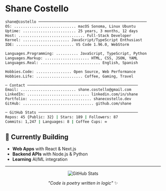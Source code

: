 # Shane Costello

```bash
shane@costello ─────────────────────────────────────────────────
OS: ............................ macOS Sonoma, Linux Ubuntu  
Uptime: ........................ 25 years, 3 months, 12 days
Host: .............................. Full-Stack Developer
Kernel: ..................... JavaScript/TypeScript Enthusiast
IDE: .......................... VS Code 1.96.0, WebStorm

Languages.Programming: .......... JavaScript, TypeScript, Python
Languages.Markup: .................... HTML, CSS, JSON, YAML
Languages.Real: ........................... English, Spanish

Hobbies.Code: ................ Open Source, Web Performance
Hobbies.Life: ..................... Coffee, Gaming, Travel

─ Contact ──────────────────────────────────────────────────
Email: ......................... shane.costello@gmail.com
LinkedIn: ............................ linkedin.com/in/shane
Portfolio: ............................ shanecostello.dev
GitHub: ................................ github.com/shane

─ GitHub Stats ─────────────────────────────────────────────
Repos: 45 {Public: 32} | Stars: 189 | Followers: 87
Commits: 1,247 | Languages: 8 | Coffee Cups: ∞
```

## 🚀 Currently Building
- **Web Apps** with React & Next.js
- **Backend APIs** with Node.js & Python  
- **Learning** AI/ML integration

---

<div align="center">

![GitHub Stats](https://github-readme-stats.vercel.app/api?username=YOUR_USERNAME&show_icons=true&theme=dark&hide_border=true&bg_color=0d1117)

*"Code is poetry written in logic"* ✨

</div>
